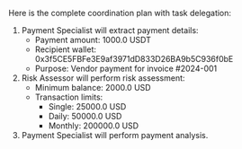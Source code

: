 Here is the complete coordination plan with task delegation:
1. Payment Specialist will extract payment details:
   - Payment amount: 1000.0 USDT
   - Recipient wallet: 0x3f5CE5FBFe3E9af3971dD833D26BA9b5C936f0bE
   - Purpose: Vendor payment for invoice #2024-001
2. Risk Assessor will perform risk assessment:
   - Minimum balance: 2000.0 USD
   - Transaction limits: 
     - Single: 25000.0 USD
     - Daily: 50000.0 USD
     - Monthly: 200000.0 USD
3. Payment Specialist will perform payment analysis.